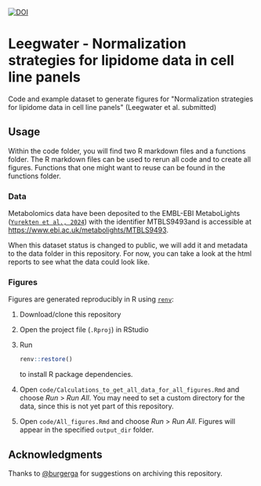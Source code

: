 [![DOI](https://zenodo.org/badge/754549889.svg)](https://zenodo.org/doi/10.5281/zenodo.10635384)

# Leegwater - Normalization strategies for lipidome data in cell line panels

Code and example dataset to generate figures for "Normalization strategies for lipidome data in cell line panels" (Leegwater et al. submitted)

## Usage

Within the code folder, you will find two R markdown files and a functions folder. The R markdown files can be used to rerun all code and to create all figures. Functions that one might want to reuse can be found in the functions folder. 

### Data

Metabolomics data have been deposited to the EMBL-EBI MetaboLights ([`Yurekten et al., 2024`](https://doi.org/10.1093/nar/gkad1045)) with the identifier MTBLS9493and is accessible at https://www.ebi.ac.uk/metabolights/MTBLS9493. 

When this dataset status is changed to public, we will add it and metadata to the data folder in this repository. For now, you can take a look at the html reports to see what the data could look like.

### Figures

Figures are generated reproducibly in R using [`renv`](https://rstudio.github.io/renv/index.html):

1.  Download/clone this repository

2.  Open the project file (`.Rproj`) in RStudio

3.  Run

    ``` r
    renv::restore()
    ```

    to install R package dependencies.

4.  Open `code/Calculations_to_get_all_data_for_all_figures.Rmd` and choose *Run* \> *Run All*. You may need to set a custom directory for the data, since this is not yet part of this repository.

5.  Open `code/All_figures.Rmd` and choose *Run* \> *Run All*. Figures will appear in the specified `output_dir` folder.

## Acknowledgments

Thanks to [@burgerga](https://www.github.com/burgerga) for suggestions on archiving this repository.
